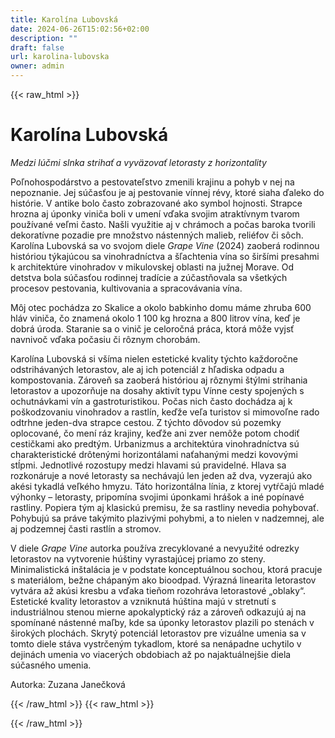 ```yaml
---
title: Karolína Lubovská
date: 2024-06-26T15:02:56+02:00
description: ""
draft: false
url: karolina-lubovska
owner: admin
---
```

{{< raw_html >}}
<h1 id="karol&iacute;na-lubovsk&aacute;">Karol&iacute;na Lubovsk&aacute;</h1>
<p class="MsoNormal"><em>Medzi l&uacute;čmi slnka strihať a vyv&auml;zovať letorasty z horizontality</em></p>
<p class="MsoNormal">Poľnohospod&aacute;rstvo a pestovateľstvo zmenili krajinu a pohyb v nej na nepoznanie. Jej s&uacute;časťou je aj pestovanie v&iacute;nnej r&eacute;vy, ktor&eacute; siaha ďaleko do hist&oacute;rie. V antike bolo často zobrazovan&eacute; ako symbol hojnosti. Strapce hrozna aj &uacute;ponky viniča boli v umen&iacute; vďaka svojim atrakt&iacute;vnym tvarom použ&iacute;van&eacute; veľmi často. Na&scaron;li využitie aj v chr&aacute;moch a počas baroka tvorili dekorat&iacute;vne pozadie pre množstvo n&aacute;stenn&yacute;ch malieb, reli&eacute;fov či s&ocirc;ch. Karol&iacute;na Lubovsk&aacute; sa vo svojom diele <em>Grape Vine</em> (2024) zaober&aacute; rodinnou hist&oacute;riou t&yacute;kaj&uacute;cou sa vinohradn&iacute;ctva a &scaron;ľachtenia v&iacute;na so &scaron;ir&scaron;&iacute;mi presahmi k architekt&uacute;re vinohradov v mikulovskej oblasti na južnej Morave. Od detstva bola s&uacute;časťou rodinnej trad&iacute;cie a z&uacute;častňovala sa v&scaron;etk&yacute;ch procesov pestovania, kultivovania a spracov&aacute;vania v&iacute;na.</p>
<p class="MsoNormal">M&ocirc;j otec poch&aacute;dza zo Skalice a okolo babkinho domu m&aacute;me zhruba 600 hl&aacute;v viniča, čo znamen&aacute; okolo 1 100 kg hrozna a 800 litrov v&iacute;na, keď je dobr&aacute; &uacute;roda. Staranie sa o vinič je celoročn&aacute; pr&aacute;ca, ktor&aacute; m&ocirc;že vyjsť navnivoč vďaka počasiu či r&ocirc;znym chorob&aacute;m.</p>
<p class="MsoNormal">Karol&iacute;na Lubovsk&aacute; si v&scaron;&iacute;ma nielen estetick&eacute; kvality t&yacute;chto každoročne odstrih&aacute;van&yacute;ch letorastov, ale aj ich potenci&aacute;l z hľadiska odpadu a kompostovania. Z&aacute;roveň sa zaober&aacute; hist&oacute;riou aj r&ocirc;znymi &scaron;t&yacute;lmi strihania letorastov a upozorňuje na dosahy aktiv&iacute;t typu V&iacute;nne cesty spojen&yacute;ch s ochutn&aacute;vkami v&iacute;n a gastroturistikou. Počas nich často doch&aacute;dza aj k po&scaron;kodzovaniu vinohradov a rastl&iacute;n, keďže veľa turistov si mimovoľne rado odtrhne jeden-dva strapce cestou. Z t&yacute;chto d&ocirc;vodov s&uacute; pozemky oplocovan&eacute;, čo men&iacute; r&aacute;z krajiny, keďže ani zver nem&ocirc;že potom chodiť cestičkami ako predt&yacute;m. Urbanizmus a architekt&uacute;ra vinohradn&iacute;ctva s&uacute; charakteristick&eacute; dr&ocirc;ten&yacute;mi horizont&aacute;lami naťahan&yacute;mi medzi kovov&yacute;mi stĺpmi. Jednotliv&eacute; rozostupy medzi hlavami s&uacute; pravideln&eacute;. Hlava sa rozkon&aacute;ruje a nov&eacute; letorasty sa nech&aacute;vaj&uacute; len jeden až dva, vyzeraj&uacute; ako ak&eacute;si tykadl&aacute; veľk&eacute;ho hmyzu. T&aacute;to horizont&aacute;lna l&iacute;nia, z ktorej vytŕčaj&uacute; mlad&eacute; v&yacute;honky &ndash; letorasty, pripom&iacute;na svojimi &uacute;ponkami hr&aacute;&scaron;ok a in&eacute; pop&iacute;nav&eacute; rastliny. Popiera t&yacute;m aj klasick&uacute; premisu, že sa rastliny nevedia pohybovať. Pohybuj&uacute; sa pr&aacute;ve tak&yacute;mito plaziv&yacute;mi pohybmi, a to nielen v nadzemnej, ale aj podzemnej časti rastl&iacute;n a stromov.</p>
<p class="MsoNormal">V diele <em>Grape Vine</em> autorka použ&iacute;va zrecyklovan&eacute; a nevyužit&eacute; odrezky letorastov na vytvorenie h&uacute;&scaron;tiny vyrastaj&uacute;cej priamo zo steny. Minimalistick&aacute; in&scaron;tal&aacute;cia je v podstate konceptu&aacute;lnou sochou, ktor&aacute; pracuje s materi&aacute;lom, bežne ch&aacute;pan&yacute;m ako bioodpad. V&yacute;razn&aacute; linearita letorastov vytv&aacute;ra až ak&uacute;si kresbu a vďaka tieňom rozohr&aacute;va letorastov&eacute; &bdquo;oblaky&ldquo;. Estetick&eacute; kvality letorastov a vzniknut&aacute; h&uacute;&scaron;tina maj&uacute; v stretnut&iacute; s industri&aacute;lnou stenou mierne apokalyptick&yacute; r&aacute;z a z&aacute;roveň odkazuj&uacute; aj na spom&iacute;nan&eacute; n&aacute;stenn&eacute; maľby, kde sa &uacute;ponky letorastov plazili po sten&aacute;ch v &scaron;irok&yacute;ch ploch&aacute;ch. Skryt&yacute; potenci&aacute;l letorastov pre vizu&aacute;lne umenia sa v tomto diele st&aacute;va vystrčen&yacute;m tykadlom, ktor&eacute; sa nen&aacute;padne uchytilo v dejin&aacute;ch umenia vo viacer&yacute;ch obdobiach až po najaktu&aacute;lnej&scaron;ie diela s&uacute;časn&eacute;ho umenia.</p>
<p class="MsoNormal">Autorka: Zuzana Janečkov&aacute;</p>
{{< /raw_html >}}
<!-- SECTION BREAK -->
{{< raw_html >}}

{{< /raw_html >}}
